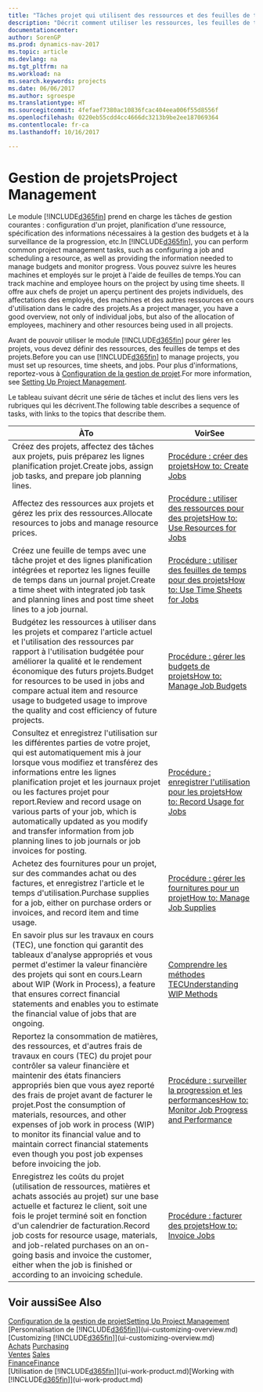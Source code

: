 ```yaml
---
title: "Tâches projet qui utilisent des ressources et des feuilles de temps"
description: "Décrit comment utiliser les ressources, les feuilles de temps et les projets pour la gestion des projets."
documentationcenter: 
author: SorenGP
ms.prod: dynamics-nav-2017
ms.topic: article
ms.devlang: na
ms.tgt_pltfrm: na
ms.workload: na
ms.search.keywords: projects
ms.date: 06/06/2017
ms.author: sgroespe
ms.translationtype: HT
ms.sourcegitcommit: 4fefaef7380ac10836fcac404eea006f55d8556f
ms.openlocfilehash: 0220eb55cdd4cc4666dc3213b9be2ee187069364
ms.contentlocale: fr-ca
ms.lasthandoff: 10/16/2017

---
```

# <a name="project-management"></a><span data-ttu-id="948fe-103">Gestion de projets</span><span class="sxs-lookup"><span data-stu-id="948fe-103">Project Management</span></span>
<span data-ttu-id="948fe-104">Le module [!INCLUDE[d365fin](includes/d365fin_md.md)] prend en charge les tâches de gestion courantes : configuration d'un projet, planification d'une ressource, spécification des informations nécessaires à la gestion des budgets et à la surveillance de la progression, etc.</span><span class="sxs-lookup"><span data-stu-id="948fe-104">In [!INCLUDE[d365fin](includes/d365fin_md.md)], you can perform common project management tasks, such as configuring a job and scheduling a resource, as well as providing the information needed to manage budgets and monitor progress.</span></span> <span data-ttu-id="948fe-105">Vous pouvez suivre les heures machines et employés sur le projet à l'aide de feuilles de temps.</span><span class="sxs-lookup"><span data-stu-id="948fe-105">You can track machine and employee hours on the project by using time sheets.</span></span> <span data-ttu-id="948fe-106">Il offre aux chefs de projet un aperçu pertinent des projets individuels, des affectations des employés, des machines et des autres ressources en cours d'utilisation dans le cadre des projets.</span><span class="sxs-lookup"><span data-stu-id="948fe-106">As a project manager, you have a good overview, not only of individual jobs, but also of the allocation of employees, machinery and other resources being used in all projects.</span></span>

<span data-ttu-id="948fe-107">Avant de pouvoir utiliser le module [!INCLUDE[d365fin](includes/d365fin_md.md)] pour gérer les projets, vous devez définir des ressources, des feuilles de temps et des projets.</span><span class="sxs-lookup"><span data-stu-id="948fe-107">Before you can use [!INCLUDE[d365fin](includes/d365fin_md.md)] to manage projects, you must set up resources, time sheets, and jobs.</span></span> <span data-ttu-id="948fe-108">Pour plus d'informations, reportez-vous à [Configuration de la gestion de projet](projects-setup-projects.md).</span><span class="sxs-lookup"><span data-stu-id="948fe-108">For more information, see [Setting Up Project Management](projects-setup-projects.md).</span></span>  

<span data-ttu-id="948fe-109">Le tableau suivant décrit une série de tâches et inclut des liens vers les rubriques qui les décrivent.</span><span class="sxs-lookup"><span data-stu-id="948fe-109">The following table describes a sequence of tasks, with links to the topics that describe them.</span></span>

| <span data-ttu-id="948fe-110">À</span><span class="sxs-lookup"><span data-stu-id="948fe-110">To</span></span> | <span data-ttu-id="948fe-111">Voir</span><span class="sxs-lookup"><span data-stu-id="948fe-111">See</span></span> |
| --- | --- |
| <span data-ttu-id="948fe-112">Créez des projets, affectez des tâches aux projets, puis préparez les lignes planification projet.</span><span class="sxs-lookup"><span data-stu-id="948fe-112">Create jobs, assign job tasks, and prepare job planning lines.</span></span> |[<span data-ttu-id="948fe-113">Procédure : créer des projets</span><span class="sxs-lookup"><span data-stu-id="948fe-113">How to: Create Jobs</span></span>](projects-how-create-jobs.md) |
| <span data-ttu-id="948fe-114">Affectez des ressources aux projets et gérez les prix des ressources.</span><span class="sxs-lookup"><span data-stu-id="948fe-114">Allocate resources to jobs and manage resource prices.</span></span> |[<span data-ttu-id="948fe-115">Procédure : utiliser des ressources pour des projets</span><span class="sxs-lookup"><span data-stu-id="948fe-115">How to: Use Resources for Jobs</span></span>](projects-how-use-resources.md) |
| <span data-ttu-id="948fe-116">Créez une feuille de temps avec une tâche projet et des lignes planification intégrées et reportez les lignes feuille de temps dans un journal projet.</span><span class="sxs-lookup"><span data-stu-id="948fe-116">Create a time sheet with integrated job task and planning lines and post time sheet lines to a job journal.</span></span> |[<span data-ttu-id="948fe-117">Procédure : utiliser des feuilles de temps pour des projets</span><span class="sxs-lookup"><span data-stu-id="948fe-117">How to: Use Time Sheets for Jobs</span></span>](projects-how-use-time-sheets.md) |
| <span data-ttu-id="948fe-118">Budgétez les ressources à utiliser dans les projets et comparez l'article actuel et l'utilisation des ressources par rapport à l'utilisation budgétée pour améliorer la qualité et le rendement économique des futurs projets.</span><span class="sxs-lookup"><span data-stu-id="948fe-118">Budget for resources to be used in jobs and compare actual item and resource usage to budgeted usage to improve the quality and cost efficiency of future projects.</span></span> |[<span data-ttu-id="948fe-119">Procédure : gérer les budgets de projets</span><span class="sxs-lookup"><span data-stu-id="948fe-119">How to: Manage Job Budgets</span></span>](projects-how-manage-budgets.md) |
| <span data-ttu-id="948fe-120">Consultez et enregistrez l'utilisation sur les différentes parties de votre projet, qui est automatiquement mis à jour lorsque vous modifiez et transférez des informations entre les lignes planification projet et les journaux projet ou les factures projet pour report.</span><span class="sxs-lookup"><span data-stu-id="948fe-120">Review and record usage on various parts of your job, which is automatically updated as you modify and transfer information from job planning lines to job journals or job invoices for posting.</span></span> |[<span data-ttu-id="948fe-121">Procédure : enregistrer l'utilisation pour les projets</span><span class="sxs-lookup"><span data-stu-id="948fe-121">How to: Record Usage for Jobs</span></span>](projects-how-record-job-usage.md) |
| <span data-ttu-id="948fe-122">Achetez des fournitures pour un projet, sur des commandes achat ou des factures, et enregistrez l'article et le temps d'utilisation.</span><span class="sxs-lookup"><span data-stu-id="948fe-122">Purchase supplies for a job, either on purchase orders or invoices, and record item and time usage.</span></span> |[<span data-ttu-id="948fe-123">Procédure : gérer les fournitures pour un projet</span><span class="sxs-lookup"><span data-stu-id="948fe-123">How to: Manage Job Supplies</span></span>](projects-how-manage-project-supplies.md) |
| <span data-ttu-id="948fe-124">En savoir plus sur les travaux en cours (TEC), une fonction qui garantit des tableaux d'analyse appropriés et vous permet d'estimer la valeur financière des projets qui sont en cours.</span><span class="sxs-lookup"><span data-stu-id="948fe-124">Learn about WIP (Work in Process), a feature that ensures correct financial statements and enables you to estimate the financial value of jobs that are ongoing.</span></span> |[<span data-ttu-id="948fe-125">Comprendre les méthodes TEC</span><span class="sxs-lookup"><span data-stu-id="948fe-125">Understanding WIP Methods</span></span>](projects-understanding-wip.md) |
| <span data-ttu-id="948fe-126">Reportez la consommation de matières, des ressources, et d'autres frais de travaux en cours (TEC) du projet pour contrôler sa valeur financière et maintenir des états financiers appropriés bien que vous ayez reporté des frais de projet avant de facturer le projet.</span><span class="sxs-lookup"><span data-stu-id="948fe-126">Post the consumption of materials, resources, and other expenses of job work in process (WIP) to monitor its financial value and to maintain correct financial statements even though you post job expenses before invoicing the job.</span></span> |[<span data-ttu-id="948fe-127">Procédure : surveiller la progression et les performances</span><span class="sxs-lookup"><span data-stu-id="948fe-127">How to: Monitor Job Progress and Performance</span></span>](projects-how-monitor-progress-performance.md) |
| <span data-ttu-id="948fe-128">Enregistrez les coûts du projet (utilisation de ressources, matières et achats associés au projet) sur une base actuelle et facturez le client, soit une fois le projet terminé soit en fonction d'un calendrier de facturation.</span><span class="sxs-lookup"><span data-stu-id="948fe-128">Record job costs for resource usage, materials, and job-related purchases on an on-going basis and invoice the customer, either when the job is finished or according to an invoicing schedule.</span></span> |[<span data-ttu-id="948fe-129">Procédure : facturer des projets</span><span class="sxs-lookup"><span data-stu-id="948fe-129">How to: Invoice Jobs</span></span>](projects-how-invoice-jobs.md) |

## <a name="see-also"></a><span data-ttu-id="948fe-130">Voir aussi</span><span class="sxs-lookup"><span data-stu-id="948fe-130">See Also</span></span>
[<span data-ttu-id="948fe-131">Configuration de la gestion de projet</span><span class="sxs-lookup"><span data-stu-id="948fe-131">Setting Up Project Management</span></span>](projects-setup-projects.md)  
<span data-ttu-id="948fe-132">[Personnalisation de [!INCLUDE[d365fin](includes/d365fin_md.md)]](ui-customizing-overview.md)    </span><span class="sxs-lookup"><span data-stu-id="948fe-132">[Customizing [!INCLUDE[d365fin](includes/d365fin_md.md)]](ui-customizing-overview.md)    </span></span>  
<span data-ttu-id="948fe-133">[Achats](purchasing-manage-purchasing.md)       </span><span class="sxs-lookup"><span data-stu-id="948fe-133">[Purchasing](purchasing-manage-purchasing.md)       </span></span>  
<span data-ttu-id="948fe-134">[Ventes](sales-manage-sales.md)  </span><span class="sxs-lookup"><span data-stu-id="948fe-134">[Sales](sales-manage-sales.md)  </span></span>  
[<span data-ttu-id="948fe-135">Finance</span><span class="sxs-lookup"><span data-stu-id="948fe-135">Finance</span></span>](finance.md)  
<span data-ttu-id="948fe-136">[Utilisation de [!INCLUDE[d365fin](includes/d365fin_md.md)]](ui-work-product.md)</span><span class="sxs-lookup"><span data-stu-id="948fe-136">[Working with [!INCLUDE[d365fin](includes/d365fin_md.md)]](ui-work-product.md)</span></span>  


